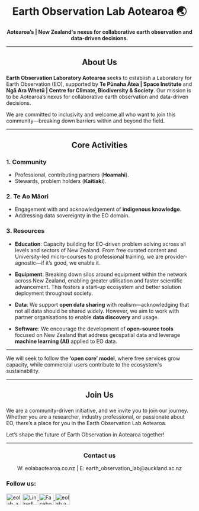 

<h1 align="center">Earth Observation Lab Aotearoa 🌏 </h1>

<p align="center">
  <strong>Aotearoa’s | New Zealand's nexus for collaborative earth observation and data-driven decisions.</strong>
</p>

---

## <p align="center">About Us </p>

**Earth Observation Laboratory Aotearoa** seeks to establish a Laboratory for Earth Observation (EO), supported by **Te Pūnaha Ātea | Space Institute** and **Ngā Ara Whetū | Centre for Climate, Biodiversity & Society**. Our mission is to be Aotearoa’s nexus for collaborative earth observation and data-driven decisions.

We are committed to inclusivity and welcome all who want to join this community—breaking down barriers within and beyond the field.

---

## <p align="center"> Core Activities </p>

### 1. **Community**  
- Professional, contributing partners (**Hoamahi**).
- Stewards, problem holders (**Kaitiaki**).

### 2. **Te Ao Māori**  
- Engagement with and acknowledgement of **indigenous knowledge**.
- Addressing data sovereignty in the EO domain.

### 3. **Resources**

- **Education**: Capacity building for EO-driven problem solving across all levels and sectors of New Zealand. From free curated content and University-led micro-courses to professional training, we are provider-agnostic—if it’s good, we enable it.
  
- **Equipment**: Breaking down silos around equipment within the network across New Zealand, enabling greater utilisation and faster scientific advancement. This fosters a start-up ecosystem and better solution deployment throughout society.
  
- **Data**: We support **open data sharing** with realism—acknowledging that not all data should be shared widely. However, we aim to work with partner organisations to enable **data discovery** and usage.

- **Software**: We encourage the development of **open-source tools** focused on New Zealand that address geospatial data and leverage **machine learning (AI)** applied to EO data.

---



We will seek to follow the **‘open core’ model**, where free services grow capacity, while commercial users contribute to the ecosystem's sustainability.

---

## <p align="center"> Join Us </p>

We are a community-driven initiative, and we invite you to join our journey. Whether you are a researcher, industry professional, or passionate about EO, there’s a place for you in the Earth Observation Lab Aotearoa.

Let’s shape the future of Earth Observation in Aotearoa together!

---

### <p align="center"> **Contact us** 
<p align="center"> W: eolabaotearoa.co.nz | E: earth_observation_lab@auckland.ac.nz </p>


<h3 align="left">Follow us:</h3>
<p align="left">
<a href="https://twitter.com/eolab_aotearoa" target="blank"><img align="center" src="https://raw.githubusercontent.com/rahuldkjain/github-profile-readme-generator/master/src/images/icons/Social/twitter.svg" alt="eolab_aotearoa" height="30" width="40" /></a>
<a href="https://linkedin.com/in/earth-observation-lab-136128327" target="_blank">
    <img align="center" src="https://raw.githubusercontent.com/rahuldkjain/github-profile-readme-generator/master/src/images/icons/Social/linked-in-alt.svg" alt="LinkedIn Profile" height="30" width="40" />
</a>
  <a href="https://www.facebook.com/profile.php?id=61563338445159" target="_blank">
    <img align="center" src="https://raw.githubusercontent.com/rahuldkjain/github-profile-readme-generator/master/src/images/icons/Social/facebook.svg" alt="Facebook Profile" height="30" width="40" />
</a>
<a href="https://instagram.com/eolab.aotearoa" target="blank"><img align="center" src="https://raw.githubusercontent.com/rahuldkjain/github-profile-readme-generator/master/src/images/icons/Social/instagram.svg" alt="eolab.aotearoa" height="30" width="40" /></a>
</p>




